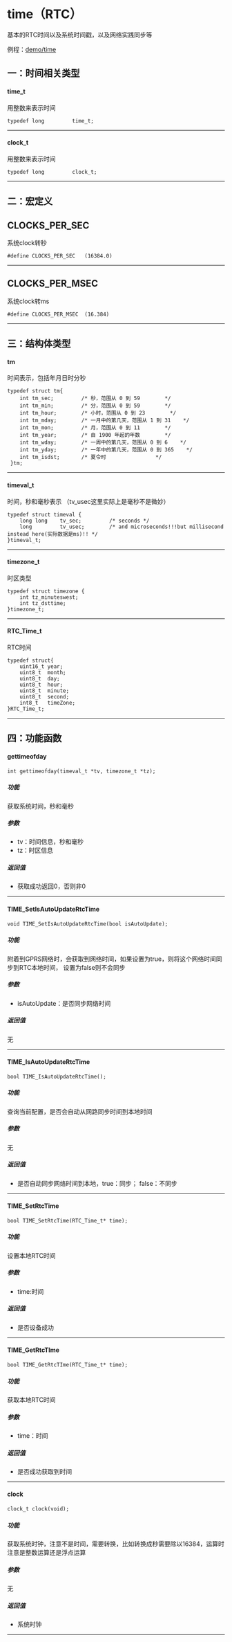 time（RTC）
====

基本的RTC时间以及系统时间戳，以及网络实践同步等


例程：[demo/time](https://github.com/Ai-Thinker-Open/GPRS_C_SDK/blob/master/demo/time/src/demo_time.c)


## 一：时间相关类型

#### time_t

用整数来表示时间

```
typedef long         time_t;
```

---

#### clock_t

用整数来表示时间

```
typedef long         clock_t;
```

---

## 二：宏定义

## CLOCKS_PER_SEC

系统clock转秒

```
#define CLOCKS_PER_SEC   (16384.0)
```

---

## CLOCKS_PER_MSEC

系统clock转ms

```
#define CLOCKS_PER_MSEC  (16.384)
```

---


## 三：结构体类型

#### tm

时间表示，包括年月日时分秒

```
typedef struct tm{
    int tm_sec;         /* 秒，范围从 0 到 59        */
    int tm_min;         /* 分，范围从 0 到 59        */
    int tm_hour;        /* 小时，范围从 0 到 23        */
    int tm_mday;        /* 一月中的第几天，范围从 1 到 31    */
    int tm_mon;         /* 月，范围从 0 到 11        */
    int tm_year;        /* 自 1900 年起的年数        */
    int tm_wday;        /* 一周中的第几天，范围从 0 到 6    */
    int tm_yday;        /* 一年中的第几天，范围从 0 到 365    */
    int tm_isdst;       /* 夏令时                */
 }tm;
```

---

#### timeval_t

时间，秒和毫秒表示
（tv_usec这里实际上是毫秒不是微妙）

```
typedef struct timeval {
    long long    tv_sec;         /* seconds */
    long         tv_usec;        /* and microseconds!!!but millisecond instead here(实际数据是ms)!! */
}timeval_t;
```

---

#### timezone_t

时区类型

```
typedef struct timezone {
    int tz_minuteswest;
    int tz_dsttime;
}timezone_t;
```

---

#### RTC_Time_t

RTC时间

```
typedef struct{
    uint16_t year;
    uint8_t  month;
    uint8_t  day;
    uint8_t  hour;
    uint8_t  minute;
    uint8_t  second;
    int8_t   timeZone;
}RTC_Time_t;
```

---

## 四：功能函数


#### gettimeofday

```
int gettimeofday(timeval_t *tv, timezone_t *tz);
```

##### 功能

获取系统时间，秒和毫秒

##### 参数

* tv：时间信息，秒和毫秒
* tz：时区信息

##### 返回值

* 获取成功返回0，否则非0

---

#### TIME_SetIsAutoUpdateRtcTime

```
void TIME_SetIsAutoUpdateRtcTime(bool isAutoUpdate);
```

##### 功能

附着到GPRS网络时，会获取到网络时间，如果设置为true，则将这个网络时间同步到RTC本地时间，
设置为false则不会同步

##### 参数

* isAutoUpdate：是否同步网络时间

##### 返回值

无

---

#### TIME_IsAutoUpdateRtcTime

```
bool TIME_IsAutoUpdateRtcTime();
```

##### 功能

查询当前配置，是否会自动从网路同步时间到本地时间

##### 参数

无

##### 返回值

* 是否自动同步网络时间到本地，true：同步； false：不同步

---

#### TIME_SetRtcTime

```
bool TIME_SetRtcTime(RTC_Time_t* time);
```

##### 功能

设置本地RTC时间

##### 参数

* time:时间

##### 返回值

* 是否设备成功

---

#### TIME_GetRtcTIme

```
bool TIME_GetRtcTIme(RTC_Time_t* time);
```

##### 功能

获取本地RTC时间

##### 参数

* time：时间

##### 返回值

* 是否成功获取到时间

---

#### clock

```
clock_t clock(void);
```

##### 功能

获取系统时钟，注意不是时间，需要转换，比如转换成秒需要除以16384，运算时注意是整数运算还是浮点运算

##### 参数

无

##### 返回值

* 系统时钟

---

